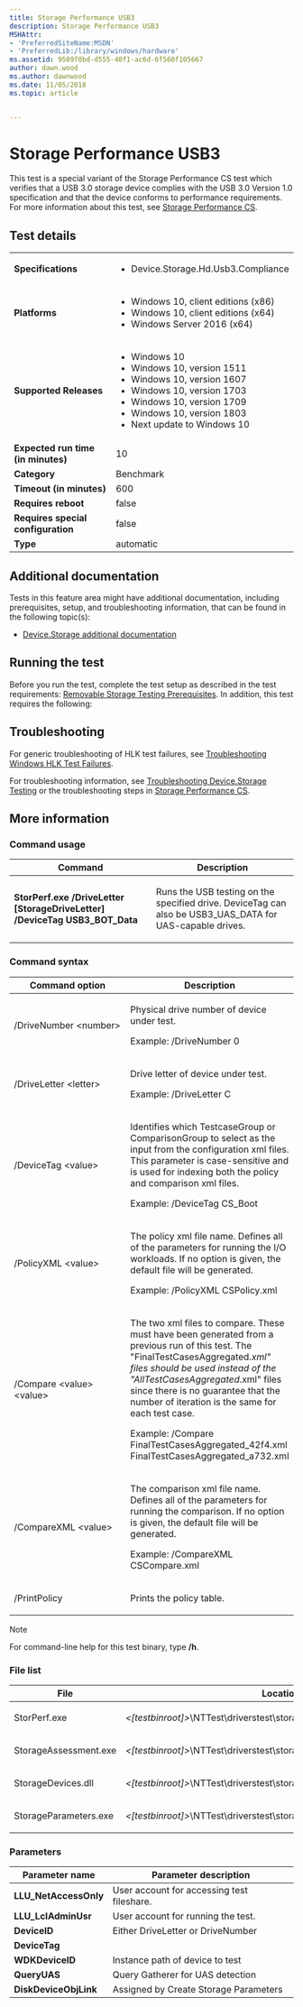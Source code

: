 ```yaml
---
title: Storage Performance USB3
description: Storage Performance USB3
MSHAttr:
- 'PreferredSiteName:MSDN'
- 'PreferredLib:/library/windows/hardware'
ms.assetid: 9589f0bd-d555-40f1-ac6d-6f560f105667
author: dawn.wood
ms.author: dawnwood
ms.date: 11/05/2018
ms.topic: article


---
```


# <span id="p_hlk_test.539bca7e-c42e-4ae8-980f-ca98e34a99ab"></span>Storage Performance USB3


This test is a special variant of the Storage Performance CS test which verifies that a USB 3.0 storage device complies with the USB 3.0 Version 1.0 specification and that the device conforms to performance requirements. For more information about this test, see [Storage Performance CS](be2ca7a4-94b0-40cf-82cb-02d505ba4d7c.md).

## Test details

|||
|---|---|
| **Specifications**  | <ul><li>Device.Storage.Hd.Usb3.Compliance</li></ul> |  
| **Platforms**   | <ul><li>Windows 10, client editions (x86)</li><li>Windows 10, client editions (x64)</li><li>Windows Server 2016 (x64)</li></ul> |
| **Supported Releases** | <ul><li>Windows 10</li><li>Windows 10, version 1511</li><li>Windows 10, version 1607</li><li>Windows 10, version 1703</li><li>Windows 10, version 1709</li><li>Windows 10, version 1803</li><li>Next update to Windows 10</li></ul> |
|**Expected run time (in minutes)**| 10 |
|**Category**| Benchmark |
|**Timeout (in minutes)**| 600 |
|**Requires reboot**| false |
|**Requires special configuration**| false |
|**Type**| automatic |



## <span id="Additional_documentation"></span><span id="additional_documentation"></span><span id="ADDITIONAL_DOCUMENTATION"></span>Additional documentation


Tests in this feature area might have additional documentation, including prerequisites, setup, and troubleshooting information, that can be found in the following topic(s):

-   [Device.Storage additional documentation](device-storage-additional-documentation.md)

## <span id="Running_the_test"></span><span id="running_the_test"></span><span id="RUNNING_THE_TEST"></span>Running the test


Before you run the test, complete the test setup as described in the test requirements: [Removable Storage Testing Prerequisites](removable-storage-testing-prerequisites.md). In addition, this test requires the following:

## <span id="Troubleshooting"></span><span id="troubleshooting"></span><span id="TROUBLESHOOTING"></span>Troubleshooting


For generic troubleshooting of HLK test failures, see [Troubleshooting Windows HLK Test Failures](../user/troubleshooting-windows-hlk-test-failures.md).

For troubleshooting information, see [Troubleshooting Device.Storage Testing](troubleshooting-devicestorage-testing.md) or the troubleshooting steps in [Storage Performance CS](be2ca7a4-94b0-40cf-82cb-02d505ba4d7c.md).

## <span id="More_information"></span><span id="more_information"></span><span id="MORE_INFORMATION"></span>More information


### <span id="Command_usage"></span><span id="command_usage"></span><span id="COMMAND_USAGE"></span>Command usage

<table>
<colgroup>
<col width="50%" />
<col width="50%" />
</colgroup>
<thead>
<tr class="header">
<th>Command</th>
<th>Description</th>
</tr>
</thead>
<tbody>
<tr class="odd">
<td><p><strong>StorPerf.exe /DriveLetter [StorageDriveLetter] /DeviceTag USB3_BOT_Data</strong></p></td>
<td><p>Runs the USB testing on the specified drive. DeviceTag can also be USB3_UAS_DATA for UAS-capable drives.</p></td>
</tr>
</tbody>
</table>



### <span id="Command_syntax"></span><span id="command_syntax"></span><span id="COMMAND_SYNTAX"></span>Command syntax

<table>
<colgroup>
<col width="50%" />
<col width="50%" />
</colgroup>
<thead>
<tr class="header">
<th>Command option</th>
<th>Description</th>
</tr>
</thead>
<tbody>
<tr class="odd">
<td><p>/DriveNumber &lt;number&gt;</p></td>
<td><p>Physical drive number of device under test.</p>
<p>Example: /DriveNumber 0</p></td>
</tr>
<tr class="even">
<td><p>/DriveLetter &lt;letter&gt;</p></td>
<td><p>Drive letter of device under test.</p>
<p>Example: /DriveLetter C</p></td>
</tr>
<tr class="odd">
<td><p>/DeviceTag &lt;value&gt;</p></td>
<td><p>Identifies which TestcaseGroup or ComparisonGroup to select as the input from the configuration xml files. This parameter is case-sensitive and is used for indexing both the policy and comparison xml files.</p>
<p>Example: /DeviceTag CS_Boot</p></td>
</tr>
<tr class="even">
<td><p>/PolicyXML &lt;value&gt;</p></td>
<td><p>The policy xml file name. Defines all of the parameters for running the I/O workloads. If no option is given, the default file will be generated.</p>
<p>Example: /PolicyXML CSPolicy.xml</p></td>
</tr>
<tr class="odd">
<td><p>/Compare &lt;value&gt; &lt;value&gt;</p></td>
<td><p>The two xml files to compare. These must have been generated from a previous run of this test. The &quot;FinalTestCasesAggregated<em>.xml&quot; files should be used instead of the &quot;AllTestCasesAggregated</em>.xml&quot; files since there is no guarantee that the number of iteration is the same for each test case.</p>
<p>Example: /Compare FinalTestCasesAggregated_42f4.xml FinalTestCasesAggregated_a732.xml</p></td>
</tr>
<tr class="even">
<td><p>/CompareXML &lt;value&gt;</p></td>
<td><p>The comparison xml file name. Defines all of the parameters for running the comparison. If no option is given, the default file will be generated.</p>
<p>Example: /CompareXML CSCompare.xml</p></td>
</tr>
<tr class="odd">
<td><p>/PrintPolicy</p></td>
<td><p>Prints the policy table.</p></td>
</tr>
</tbody>
</table>

> [!NOTE]
> 
> For command-line help for this test binary, type **/h**.



### <span id="File_list"></span><span id="file_list"></span><span id="FILE_LIST"></span>File list

<table>
<colgroup>
<col width="50%" />
<col width="50%" />
</colgroup>
<thead>
<tr class="header">
<th>File</th>
<th>Location</th>
</tr>
</thead>
<tbody>
<tr class="odd">
<td><p>StorPerf.exe</p></td>
<td><p><em>&lt;[testbinroot]&gt;</em>\NTTest\driverstest\storage\wdk&lt;/p&gt;</td>
</tr>
<tr class="even">
<td><p>StorageAssessment.exe</p></td>
<td><p><em>&lt;[testbinroot]&gt;</em>\NTTest\driverstest\storage\wdk\StorageAssessment&lt;/p&gt;</td>
</tr>
<tr class="odd">
<td><p>StorageDevices.dll</p></td>
<td><p><em>&lt;[testbinroot]&gt;</em>\NTTest\driverstest\storage\wdk&lt;/p&gt;</td>
</tr>
<tr class="even">
<td><p>StorageParameters.exe</p></td>
<td><p><em>&lt;[testbinroot]&gt;</em>\NTTest\driverstest\storage\wdk&lt;/p&gt;</td>
</tr>
</tbody>
</table>



### <span id="Parameters"></span><span id="parameters"></span><span id="PARAMETERS"></span>Parameters

| Parameter name         | Parameter description                      |
|------------------------|--------------------------------------------|
| **LLU\_NetAccessOnly** | User account for accessing test fileshare. |
| **LLU\_LclAdminUsr**   | User account for running the test.         |
| **DeviceID**           | Either DriveLetter or DriveNumber          |
| **DeviceTag**          |                                            |
| **WDKDeviceID**        | Instance path of device to test            |
| **QueryUAS**           | Query Gatherer for UAS detection           |
| **DiskDeviceObjLink**  | Assigned by Create Storage Parameters      |












